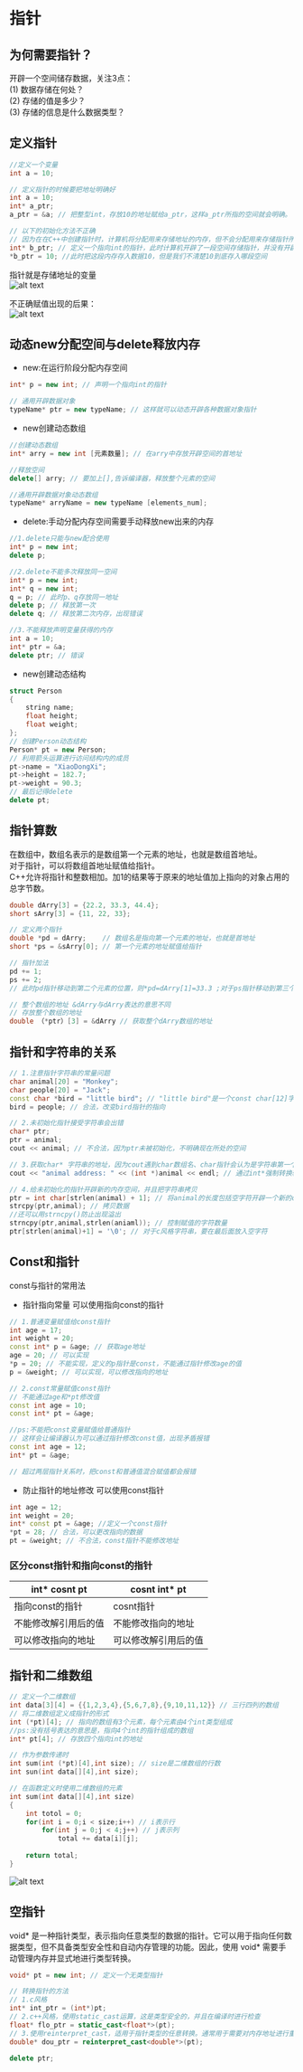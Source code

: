 # 指针
## 为何需要指针？</br>
开辟一个空间储存数据，关注3点：</br>
(1) 数据存储在何处？</br>
(2) 存储的值是多少？</br>
(3) 存储的信息是什么数据类型？</br>

## 定义指针
```cpp
//定义一个变量
int a = 10;

// 定义指针的时候要把地址明确好
int a = 10;
int* a_ptr;
a_ptr = &a; // 把整型int，存放10的地址赋给a_ptr，这样a_ptr所指的空间就会明确。

// 以下的初始化方法不正确
// 因为在在C++中创建指针时，计算机将分配用来存储地址的内存，但不会分配用来存储指针所指向的数据的内存
int* b_ptr; // 定义一个指向int的指针，此时计算机开辟了一段空间存储指针，并没有开辟存储数据的空间
*b_ptr = 10; //此时把这段内存存入数据10，但是我们不清楚10到底存入哪段空间
```
指针就是存储地址的变量</br>
![alt text](image_source/point1.png)

不正确赋值出现的后果：</br>
![alt text](image_source/point2.png)

## 动态new分配空间与delete释放内存
* new:在运行阶段分配内存空间
```cpp
int* p = new int; // 声明一个指向int的指针

// 通用开辟数据对象
typeName* ptr = new typeName; // 这样就可以动态开辟各种数据对象指针
```
* new创建动态数组
```cpp
//创建动态数组
int* arry = new int [元素数量]; // 在arry中存放开辟空间的首地址

//释放空间
delete[] arry; // 要加上[],告诉编译器，释放整个元素的空间

//通用开辟数据对象动态数组
typeName* arryName = new typeName [elements_num];
```

* delete:手动分配内存空间需要手动释放new出来的内存
```cpp
//1.delete只能与new配合使用
int* p = new int;
delete p;

//2.delete不能多次释放同一空间
int* p = new int;
int* q = new int;
q = p; // 此时p、q存放同一地址
delete p; // 释放第一次
delete q; // 释放第二次内存，出现错误

//3.不能释放声明变量获得的内存
int a = 10;
int* ptr = &a;
delete ptr; // 错误
```
* new创建动态结构
```cpp
struct Person
{
    string name;
    float height;
    float weight;
};
// 创建Person动态结构
Person* pt = new Person;
// 利用箭头运算进行访问结构内的成员
pt->name = "XiaoDongXi";
pt->height = 182.7;
pt->weight = 90.3;
// 最后记得delete
delete pt;
```

## 指针算数
在数组中，数组名表示的是数组第一个元素的地址，也就是数组首地址。</br>
对于指针，可以将数组首地址赋值给指针。</br>
C++允许将指针和整数相加。加1的结果等于原来的地址值加上指向的对象占用的总字节数。</br>
```cpp
double dArry[3] = {22.2, 33.3, 44.4};
short sArry[3] = {11, 22, 33};

// 定义两个指针
double *pd = dArry;    // 数组名是指向第一个元素的地址，也就是首地址
short *ps = &sArry[0]; // 第一个元素的地址赋值给指针

// 指针加法
pd += 1;
ps += 2;
// 此时pd指针移动到第二个元素的位置，则*pd=dArry[1]=33.3 ;对于ps指针移动到第三个元素的位置，则*ps=sArry[2]=33

// 整个数组的地址 &dArry与dArry表达的意思不同
// 存放整个数组的地址
double （*ptr）[3] = &dArry // 获取整个dArry数组的地址
```
## 指针和字符串的关系
```cpp
// 1.注意指针字符串的常量问题
char animal[20] = "Monkey";
char people[20] = "Jack";
const char *bird = "little bird"; // "little bird"是一个const char[12]字符串常量，后续不允许通过指针改变内部的值,但是可以改变指针的指向。所以要把指针定义成常量
bird = people; // 合法，改变bird指针的指向

// 2.未初始化指针接受字符串会出错
char* ptr;
ptr = animal;
cout << animal; // 不合法，因为ptr未被初始化，不明确现在所处的空间

// 3.获取char* 字符串的地址，因为cout遇到char数组名、char指针会认为是字符串第一个字符的首地址
cout << "animal address: " << (int *)animal << endl; // 通过int*强制转换输出地址

// 4.给未初始化的指针开辟新的内存空间，并且把字符串拷贝
ptr = int char[strlen(animal) + 1]; // 将animal的长度包括空字符开辟一个新的char类型空间，ptr可以指向这段新的空间
strcpy(ptr,animal); // 拷贝数据
//还可以用strncpy()防止出现溢出
strncpy(ptr,animal,strlen(aniaml)); // 控制赋值的字符数量
ptr[strlen(animal)+1] = '\0'; // 对于c风格字符串，要在最后面放入空字符
```
## Const和指针
const与指针的常用法
* 指针指向常量
可以使用指向const的指针
```cpp
// 1.普通变量赋值给const指针
int age = 17;
int weight = 20;
const int* p = &age; // 获取age地址
age = 20; // 可以实现
*p = 20; // 不能实现，定义的p指针是const，不能通过指针修改age的值
p = &weight; // 可以实现，可以修改指向的地址

// 2.const常量赋值const指针
// 不能通过age和*pt修改值
const int age = 10;
const int* pt = &age;

//ps:不能把const变量赋值给普通指针
// 这样会让编译器认为可以通过指针修改const值，出现矛盾报错
const int age = 12;
int* pt = &age;

// 超过两层指针关系时，把const和普通值混合赋值都会报错
```
* 防止指针的地址修改
可以使用const指针
```cpp
int age = 12;
int weight = 20;
int* const pt = &age; //定义一个const指针
*pt = 28; // 合法，可以更改指向的数据
pt = &weight; // 不合法，const指针不能修改地址
```
### 区分const指针和指向const的指针
int* cosnt pt|cosnt int* pt
---|---|
指向const的指针|cosnt指针
不能修改解引用后的值|不能修改指向的地址
可以修改指向的地址|可以修改解引用后的值

## 指针和二维数组
```cpp
// 定义一个二维数组
int data[3][4] = {{1,2,3,4},{5,6,7,8},{9,10,11,12}} // 三行四列的数组
// 将二维数组定义成指针的形式
int (*pt)[4]; // 指向的数组有3个元素，每个元素由4个int类型组成
//ps:没有括号表达的意思是，指向4个int的指针组成的数组
int* pt[4]; // 存放四个指向int的地址

// 作为参数传递时
int sum(int (*pt)[4],int size); // size是二维数组的行数
int sun(int data[][4],int size);

// 在函数定义时使用二维数组的元素
int sum(int data[][4],int size)
{
    int totol = 0;
    for(int i = 0;i < size;i++) // i表示行
        for(int j = 0;j < 4;j++) // j表示列
            total += data[i][j];
            
    return total;
}
```
![alt text](image_source/point3.png)

## 空指针
void* 是一种指针类型，表示指向任意类型的数据的指针。它可以用于指向任何数据类型，但不具备类型安全性和自动内存管理的功能。因此，使用 void* 需要手动管理内存并显式地进行类型转换。
```cpp
void* pt = new int; // 定义一个无类型指针

// 转换指针的方法
// 1.c风格
int* int_ptr = (int*)pt;
// 2.c++风格，使用static_cast运算，这是类型安全的，并且在编译时进行检查
float* flo_ptr = static_cast<float*>(pt);
// 3.使用reinterpret_cast，适用于指针类型的任意转换。通常用于需要对内存地址进行重新解释的情况
double* dou_ptr = reinterpret_cast<double*>(pt);

delete ptr;
```